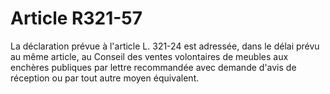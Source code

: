 # Article R321-57

La déclaration prévue à l'article L. 321-24 est adressée, dans le délai prévu au même article, au Conseil des ventes volontaires de meubles aux enchères publiques par lettre recommandée avec demande d'avis de réception ou par tout autre moyen équivalent.
